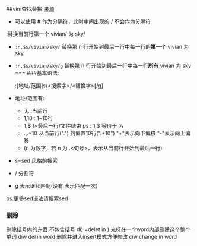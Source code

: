 
##vim查找替换
[来源](http://www.chinavim.org/vivim-%E6%9F%A5%E6%89%BE%E6%9B%BF%E6%8D%A2%E5%A4%A7%E5%85%A8.html)

* 可以使用 # 作为分隔符，此时中间出现的 / 不会作为分隔符

 :替换当前行第一个 vivian/ 为 sky/

* `:n,$s/vivian/sky/` 替换第 n 行开始到最后一行中每一行的**第一个** vivian 为 sky

* `:n,$s/vivian/sky/g` 替换第 n 行开始到最后一行中每一行**所有** vivian 为 sky
===
###基本语法:

	:[地址/范围]s/<搜索字>/<替换字>[/g]

* 地址/范围有:
	* 无 :当前行
	* 1,10 : 1~10行
	* 1,$  1~最后一行/文件结束 ps : 1,$ 等价于 % 
	* .,.+10 从当前行(".") 到偏置10行(".+10") "+"表示向下偏移 "-"表示向上偏移 
	* (n 为数字，若 n 为 .<句号>，表示从当前行开始到最后一行)
* s=sed 风格的搜索
* / 分割符
* g  表示继续匹配(没有 表示匹配一次)

ps:更多sed语法请搜索sed
### 删除
删除括号内的东西 不包含括号 di) =delet in )
光标在一个word内部删除这个整个单词 diw  del in word
删除并进入insert模式方便修改 ciw change in word 
